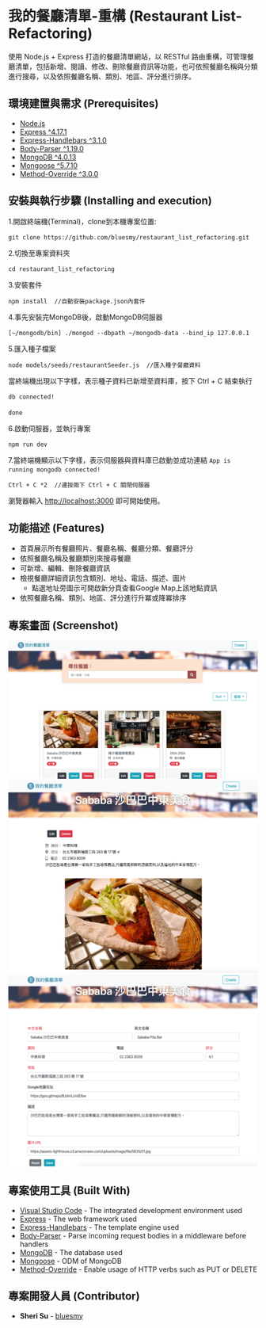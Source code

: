 # 我的餐廳清單-重構 (Restaurant List- Refactoring)

使用 Node.js + Express 打造的餐廳清單網站，以 RESTful 路由重構，可管理餐廳清單，包括新增、閱讀、修改、刪除餐廳資訊等功能，也可依照餐廳名稱與分類進行搜尋，以及依照餐廳名稱、類別、地區、評分進行排序。

## 環境建置與需求 (Prerequisites)

* [Node.js](https://nodejs.org/)
* [Express ^4.17.1](https://expressjs.com)
* [Express-Handlebars ^3.1.0](https://www.npmjs.com/package/express-handlebars)
* [Body-Parser ^1.19.0](https://www.npmjs.com/package/body-parser)
* [MongoDB ^4.0.13](https://www.mongodb.com/)
* [Mongoose ^5.7.10](https://mongoosejs.com/)
* [Method-Override ^3.0.0](https://www.npmjs.com/package/method-override)

## 安裝與執行步驟 (Installing and execution)

1.開啟終端機(Terminal)，clone到本機專案位置:

```
git clone https://github.com/bluesmy/restaurant_list_refactoring.git
```

2.切換至專案資料夾

```
cd restaurant_list_refactoring
```

3.安裝套件
```
npm install  //自動安裝package.json內套件
```

4.事先安裝完MongoDB後，啟動MongoDB伺服器

```
[~/mongodb/bin] ./mongod --dbpath ~/mongodb-data --bind_ip 127.0.0.1
```

5.匯入種子檔案

```
node models/seeds/restaurantSeeder.js  //匯入種子餐廳資料
```

當終端機出現以下字樣，表示種子資料已新增至資料庫，按下 Ctrl + C 結束執行

```
db connected!

done
```

6.啟動伺服器，並執行專案

```
npm run dev
```

7.當終端機顯示以下字樣，表示伺服器與資料庫已啟動並成功連結
`App is running
mongodb connected!`

```
Ctrl + C *2  //連按兩下 Ctrl + C 關閉伺服器
```

瀏覽器輸入 [http://localhost:3000](http://localhost:3000) 即可開始使用。

## 功能描述 (Features)

- 首頁展示所有餐廳照片、餐廳名稱、餐廳分類、餐廳評分
- 依照餐廳名稱及餐廳類別來搜尋餐廳
- 可新增、編輯、刪除餐廳資訊
- 檢視餐廳詳細資訊包含類別、地址、電話、描述、圖片
  - 點選地址旁圖示可開啟新分頁查看Google Map上該地點資訊
- 依照餐廳名稱、類別、地區、評分進行升冪或降冪排序

## 專案畫面 (Screenshot)

![首頁](https://raw.githubusercontent.com/bluesmy/restaurant_list_refactoring/master/public/img/index.png)
![餐廳詳細資訊](https://raw.githubusercontent.com/bluesmy/restaurant_list_refactoring/master/public/img/detail.png)
![編輯餐廳頁面](https://raw.githubusercontent.com/bluesmy/restaurant_list_refactoring/master/public/img/edit.png)

## 專案使用工具 (Built With)

* [Visual Studio Code](https://code.visualstudio.com/) - The integrated development environment used
* [Express](https://expressjs.com) - The web framework used
* [Express-Handlebars](https://www.npmjs.com/package/express-handlebars) - The template engine used
* [Body-Parser](https://www.npmjs.com/package/body-parser) - Parse incoming request bodies in a middleware before handlers
* [MongoDB](https://www.mongodb.com/) - The database used
* [Mongoose](https://mongoosejs.com/) - ODM of MongoDB
* [Method-Override](https://www.npmjs.com/package/method-override) - Enable usage of HTTP verbs such as PUT or DELETE

## 專案開發人員 (Contributor)

* **Sheri Su** - [bluesmy](https://github.com/bluesmy)
